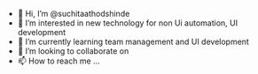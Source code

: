 - 👋 Hi, I’m @suchitaathodshinde
- 👀 I’m interested in new technology for non Ui automation, UI development
- 🌱 I’m currently learning team management and UI development
- 💞️ I’m looking to collaborate on 
- 📫 How to reach me ...

<!---
suchitaathodshinde/suchitaathodshinde is a ✨ special ✨ repository because its `README.md` (this file) appears on your GitHub profile.
You can click the Preview link to take a look at your changes.
--->

